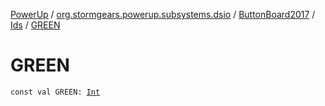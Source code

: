 [PowerUp](../../../index.md) / [org.stormgears.powerup.subsystems.dsio](../../index.md) / [ButtonBoard2017](../index.md) / [Ids](index.md) / [GREEN](./-g-r-e-e-n.md)

# GREEN

`const val GREEN: `[`Int`](https://kotlinlang.org/api/latest/jvm/stdlib/kotlin/-int/index.html)
